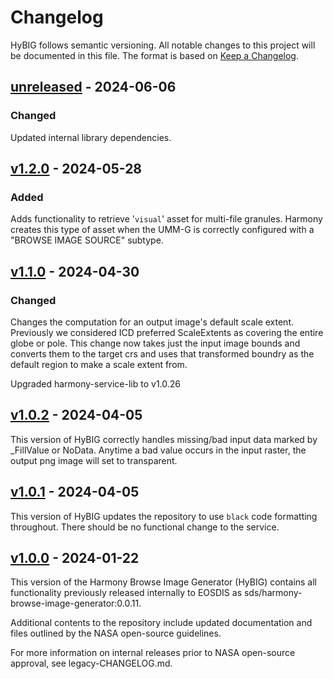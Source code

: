 # Changelog

HyBIG follows semantic versioning. All notable changes to this project will be
documented in this file. The format is based on [Keep a
Changelog](http://keepachangelog.com/en/1.0.0/).

## [unreleased] - 2024-06-06

### Changed
Updated internal library dependencies.

## [v1.2.0] - 2024-05-28

### Added
Adds functionality to retrieve '`visual`' asset for multi-file
granules. Harmony creates this type of asset when the UMM-G is correctly
configured with a "BROWSE IMAGE SOURCE" subtype.

## [v1.1.0] - 2024-04-30

### Changed
Changes the computation for an output image's default scale extent. Previously
we considered ICD preferred ScaleExtents as covering the entire globe or pole.
This change now takes just the input image bounds and converts them to the target crs
and uses that transformed boundry as the default region to make a scale extent from.

Upgraded harmony-service-lib to v1.0.26

## [v1.0.2] - 2024-04-05

This version of HyBIG correctly handles missing/bad input data marked by _FillValue or NoData.
Anytime a bad value occurs in the input raster, the output png image will set to transparent.

## [v1.0.1] - 2024-04-05

This version of HyBIG updates the repository to use `black` code formatting
throughout. There should be no functional change to the service.

## [v1.0.0] - 2024-01-22
This version of the Harmony Browse Image Generator (HyBIG) contains all
functionality previously released internally to EOSDIS as
sds/harmony-browse-image-generator:0.0.11.

Additional contents to the repository include updated documentation and files
outlined by the NASA open-source guidelines.

For more information on internal releases prior to NASA open-source approval,
see legacy-CHANGELOG.md.

[unreleased]:https://github.com/nasa/harmony-browse-image-generator/compare/1.2.0..HEAD
[v1.2.0]: https://github.com/nasa/harmony-browse-image-generator/compare/1.1.0..1.2.0
[v1.1.0]: https://github.com/nasa/harmony-browse-image-generator/compare/1.0.2..1.1.0
[v1.0.2]: https://github.com/nasa/harmony-browse-image-generator/compare/1.0.1..1.0.2
[v1.0.1]: https://github.com/nasa/harmony-browse-image-generator/compare/1.0.0..1.0.1
[v1.0.0]: https://github.com/nasa/harmony-browse-image-generator/compare/0.0.11-legacy..1.0.0
